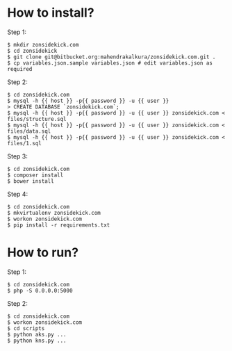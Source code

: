 How to install?
===============

Step 1:

```
$ mkdir zonsidekick.com
$ cd zonsidekick
$ git clone git@bitbucket.org:mahendrakalkura/zonsidekick.com.git .
$ cp variables.json.sample variables.json # edit variables.json as required
```

Step 2:

```
$ cd zonsidekick.com
$ mysql -h {{ host }} -p{{ password }} -u {{ user }}
> CREATE DATABASE `zonsidekick.com`;
$ mysql -h {{ host }} -p{{ password }} -u {{ user }} zonsidekick.com < files/structure.sql
$ mysql -h {{ host }} -p{{ password }} -u {{ user }} zonsidekick.com < files/data.sql
$ mysql -h {{ host }} -p{{ password }} -u {{ user }} zonsidekick.com < files/1.sql
```

Step 3:

```
$ cd zonsidekick.com
$ composer install
$ bower install
```

Step 4:

```
$ cd zonsidekick.com
$ mkvirtualenv zonsidekick.com
$ workon zonsidekick.com
$ pip install -r requirements.txt
```

How to run?
===========

Step 1:

```
$ cd zonsidekick.com
$ php -S 0.0.0.0:5000
```

Step 2:

```
$ cd zonsidekick.com
$ workon zonsidekick.com
$ cd scripts
$ python aks.py ...
$ python kns.py ...
```
